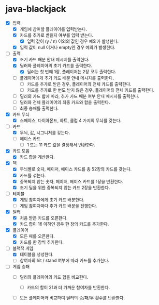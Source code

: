 # java-blackjack

- [x] 입력
  - [x] 게임에 참여할 플레이어를 입력받는다.
  - [x] 카드를 추가로 받을지 여부를 입력 받는다.
    - [x] 입력 값이 (y / n) 이외의 값인 경우 예외가 발생한다.
  - [x] 입력 값이 null 이거나 empty인 경우 예외가 발생한다.

- [ ] 출력
  - [x] 초기 카드 배분 안내 메시지를 출력한다.
  - [x] 딜러와 플레이어의 초기 카드를 출력한다.
    - [x] 딜러는 첫 번째 1장, 플레이어는 2장 모두 출력한다.
  - [ ] 플레이어에게 추가 카드 배분 안내 메시지를 출력한다.
    - [ ] 카드를 추가로 받은 경우, 플레이어의 전체 카드를 출력한다.
    - [ ] 카드를 추가로 한 번도 받지 않은 경우, 플레이어의 전체 카드를 출력한다.
  - [ ] 딜러의 카드 합에 따라, 추가 카드 배분 여부 안내 메시지를 출력한다.
  - [ ] 딜러와 전체 플레이어의 최종 카드와 합을 출력한다.
  - [ ] 최종 승패를 출력한다.

- [x] 카드 무늬
  - [x] 스페이스, 다이아몬드, 하트, 클럽 4 가지의 무늬를 갖는다.

- [ ] 카드
  - [x] 무늬, 값, 시그니처를 갖는다.
  - [ ] 에이스 카드
    - [ ] 1 또는 11 카드 값을 결정해서 반환한다.

- [x] 카드 모음
  - [x] 카드 합을 계산한다.

- [x] 덱
  - [x] 무늬별로 숫자, 메이저, 에이스 카드를 총 52장의 카드를 갖는다.
  - [x] 카드를 섞는다.
  - [x] 중복되지 않는 숫자, 메이저, 에이스 카드를 1장을 반환한다.
  - [x] 초기 딜을 위한 중복되지 않는 카드 2장을 반환한다.

- [ ] 테이블
  - [x] 게임 참여자에게 초기 카드 배분한다.
  - [ ] 게임 참여자마다 추가 카드 배분을 진행한다.

- [x] 딜러
  - [x] 처음 받은 카드를 오픈한다.
  - [x] 카드 합이 16 이하인 경우 한 장의 카드를 추가한다.

- [x] 플레이어
  - [x] 모든 패를 오픈한다.
  - [x] 카드를 한 장씩 추가한다.

- [ ] 블랙잭 게임
  - [x] 테이블을 생성한다.
  - [ ] 참여자의 hit / stand 여부에 따라 카드를 추가한다.

- [ ] 게임 승패
  - [ ] 딜러와 플레이어의 카드 합을 비교한다.
    - [ ] 카드의 합이 21과 더 가까운 참여자를 반환한다.
  - [ ] 모든 플레이어와 비교하여 딜러의 승/패/무 횟수를 반환한다.


